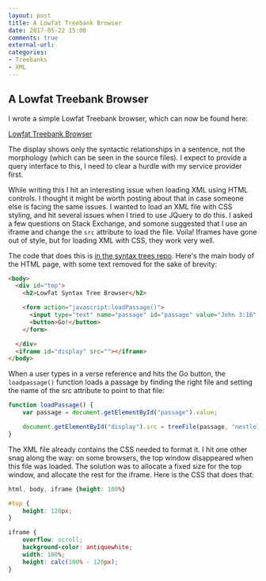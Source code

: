 ```yaml
---
layout: post
title: A Lowfat Treebank Browser
date: 2017-05-22 15:00
comments: true
external-url:
categories: 
- Treebanks
- XML
---
```


## A Lowfat Treebank Browser

I wrote a simple Lowfat Treebank browser, which can now be found here:

[Lowfat Treebank Browser](http://www.ibiblio.org/bgreek/resources/syntax-trees/reader/)

The display shows only the syntactic relationships in a sentence, not the morphology (which can be seen in the source files).  I expect to provide a query interface to this, I need to clear a hurdle with my service provider first.

While writing this I hit an interesting issue when loading XML using HTML controls. I thought it might be worth posting about that in case someone else is facing the same issues.  I wanted to load an XML file with CSS styling, and hit several issues when I tried to use JQuery to do this.  I asked a few questions on Stack Exchange, and somone suggested that I use an iframe and change the `src` attribute to load the file.  Voila!  Iframes have gone out of style, but for loading XML with CSS, they work very well.

The code that does this is [in the syntax trees repo](https://github.com/biblicalhumanities/greek-new-testament/tree/master/syntax-trees/reader).  Here's the main body of the HTML page, with some text removed for the sake of brevity:

```html
<body>
  <div id="top">
    <h2>Lowfat Syntax Tree Browser</h2>

    <form action="javascript:loadPassage()">
      <input type="text" name="passage" id="passage" value="John 3:16" autofocus>
      <button>Go!</button>
    </form> 

  </div>	
  <iframe id="display" src=""></iframe> 
</body>
```

When a user types in a verse reference and hits the Go button, the `loadpassage()` function loads a passage by finding the right file and setting the name of the src attribute to point to that file:

```javascript
function loadPassage() {
    var passage = document.getElementById("passage").value;

    document.getElementById("display").src = treeFile(passage, "nestle1904");
}
```

The XML file already contains the CSS needed to format it.  I hit one other snag along the way:  on some browsers, the top window disappeared when this file was loaded.  The solution was to allocate a fixed size for the top window, and allocate the rest for the iframe.  Here is the CSS that does that:

```css
html, body, iframe {height: 100%}

#top {
	height: 120px;
}

iframe {
	overflow: scroll;
	background-color: antiquewhite;
	width: 100%;
	height: calc(100% - 120px);
}
```
